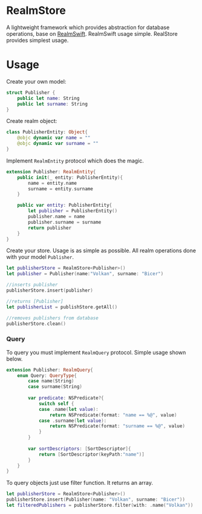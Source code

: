 # RealmStore

A lightweight framework which provides abstraction for database operations, base on [RealmSwift](https://github.com/realm/realm-cocoa). RealmSwift usage simple. RealStore provides simplest usage.

# Usage
Create your own model:

```swift
struct Publisher {
    public let name: String
    public let surname: String
}
```

Create realm object:

```swift
class PublisherEntity: Object{
    @objc dynamic var name = ""
    @objc dynamic var surname = ""
}
```

Implement `RealmEntity` protocol which does the magic. 

```swift
extension Publisher: RealmEntity{
    public init(_ entity: PublisherEntity){
        name = entity.name
        surname = entity.surname
    }

    public var entity: PublisherEntity{
        let publisher = PublisherEntity()
        publisher.name = name
        publisher.surname = surname
        return publisher
    }
}
```

Create your store. Usage is as simple as possible. All realm operations done with your model `Publisher`.  

```swift
let publisherStore = RealmStore<Publisher>()
let publisher = Publisher(name:"Volkan", surname: "Bicer")

//inserts publisher
publisherStore.insert(publisher)

//returns [Publisher]
let publisherList = publishStore.getAll()

//removes publishers from database
publisherStore.clean()

```
### Query
To query you must implement `RealmQuery` protocol. Simple usage shown below.
```swift
extension Publisher: RealmQuery{
    enum Query: QueryType{
        case name(String)
        case surname(String)
        
        var predicate: NSPredicate?{
            switch self {
            case .name(let value):
                return NSPredicate(format: "name == %@", value)
            case .surname(let value):
                return NSPredicate(format: "surname == %@", value)
            }
        }
        
        var sortDescriptors: [SortDescriptor]{
            return [SortDescriptor(keyPath:"name")]
        }
    }
}
```
To query objects just use filter function. It returns an array.
```swift
let publisherStore = RealmStore<Publisher>()
publisherStore.insert(Publisher(name: "Volkan", surname: "Bicer"))
let filteredPublishers = publisherStore.filter(with: .name("Volkan"))
```
